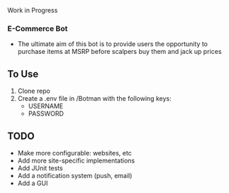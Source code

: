 Work in Progress

### E-Commerce Bot
 - The ultimate aim of this bot is to provide users the opportunity to purchase items at MSRP before scalpers buy them and jack up prices

## To Use
1. Clone repo
2. Create a .env file in /Botman with the following keys:
   - USERNAME
   - PASSWORD


## TODO
 - Make more configurable: websites, etc
 - Add more site-specific implementations
 - Add JUnit tests
 - Add a notification system (push, email)
 - Add a GUI